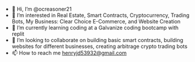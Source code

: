 - 👋 Hi, I’m @ocreasoner21
- 👀 I’m interested in Real Estate, Smart Contracts, Cryptocurrency, Trading Bots, My Business: Clear Choice E-Commerce, and Website Creation
- 🌱 I’m currently learning coding at a Galvanize coding bootcamp with replit 
- 💞️ I’m looking to collaborate on building basic smart contracts, building websites for different businesses, creating arbitrage crypto trading bots
- 📫 How to reach me henryjd53932@gmail.com

<!---
ocreasoner21/ocreasoner21 is a ✨ special ✨ repository because its `README.md` (this file) appears on your GitHub profile.
You can click the Preview link to take a look at your changes.
--->

